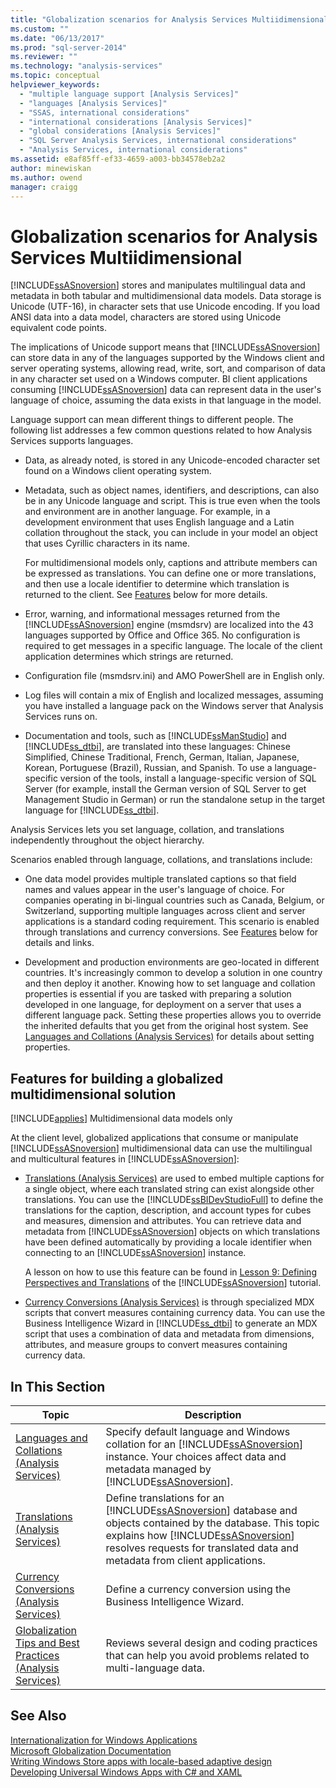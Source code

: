 ```yaml
---
title: "Globalization scenarios for Analysis Services Multiidimensional | Microsoft Docs"
ms.custom: ""
ms.date: "06/13/2017"
ms.prod: "sql-server-2014"
ms.reviewer: ""
ms.technology: "analysis-services"
ms.topic: conceptual
helpviewer_keywords: 
  - "multiple language support [Analysis Services]"
  - "languages [Analysis Services]"
  - "SSAS, international considerations"
  - "international considerations [Analysis Services]"
  - "global considerations [Analysis Services]"
  - "SQL Server Analysis Services, international considerations"
  - "Analysis Services, international considerations"
ms.assetid: e8af85ff-ef33-4659-a003-bb34578eb2a2
author: minewiskan
ms.author: owend
manager: craigg
---
```

# Globalization scenarios for Analysis Services Multiidimensional
  [!INCLUDE[ssASnoversion](../includes/ssasnoversion-md.md)] stores and manipulates multilingual data and metadata in both tabular and multidimensional data models. Data storage is Unicode (UTF-16), in character sets that use Unicode encoding. If you load ANSI data into a data model, characters are stored using Unicode equivalent code points.  
  
 The implications of Unicode support means that [!INCLUDE[ssASnoversion](../includes/ssasnoversion-md.md)] can store data in any of the languages supported by the Windows client and server operating systems, allowing read, write, sort, and comparison of data in any character set used on a Windows computer. BI client applications consuming [!INCLUDE[ssASnoversion](../includes/ssasnoversion-md.md)] data can represent data in the user's language of choice, assuming the data exists in that language in the model.  
  
 Language support can mean different things to different people. The following list addresses a few common questions related to how Analysis Services supports languages.  
  
-   Data, as already noted, is stored in any Unicode-encoded character set found on a Windows client operating system.  
  
-   Metadata, such as object names, identifiers, and descriptions, can also be in any Unicode language and script. This is true even when the tools and environment are in another language. For example, in a development environment that uses English language and a Latin collation throughout the stack, you can include in your model an object that uses Cyrillic characters in its name.  
  
     For multidimensional models only, captions and attribute members can be expressed as translations. You can define one or more translations, and then use a locale identifier to determine which translation is returned to the client. See [Features](#bkmk_features) below for more details.  
  
-   Error, warning, and informational messages returned from the [!INCLUDE[ssASnoversion](../includes/ssasnoversion-md.md)] engine (msmdsrv) are localized into the 43 languages supported by Office and Office 365. No configuration is required to get messages in a specific language. The locale of the client application determines which strings are returned.  
  
-   Configuration file (msmdsrv.ini) and AMO PowerShell are in English only.  
  
-   Log files will contain a mix of English and localized messages, assuming you have installed a language pack on the Windows server that Analysis Services runs on.  
  
-   Documentation and tools, such as [!INCLUDE[ssManStudio](../includes/ssmanstudio-md.md)] and [!INCLUDE[ss_dtbi](../includes/ss-dtbi-md.md)], are translated into these languages: Chinese Simplified, Chinese Traditional, French, German, Italian, Japanese, Korean, Portuguese (Brazil), Russian, and Spanish. To use a language-specific version of the tools, install a language-specific version of SQL Server (for example, install the German version of SQL Server to get Management Studio in German) or run the standalone setup in the target language for [!INCLUDE[ss_dtbi](../includes/ss-dtbi-md.md)].  
  
 Analysis Services lets you set language, collation, and translations independently throughout the object hierarchy.  
  
 Scenarios enabled through language, collations, and translations include:  
  
-   One data model provides multiple translated captions so that field names and values appear in the user's language of choice. For companies operating in bi-lingual countries such as Canada, Belgium, or Switzerland, supporting multiple languages across client and server applications is a standard coding requirement. This scenario is enabled through translations and currency conversions. See [Features](#bkmk_features) below for details and links.  
  
-   Development and production environments are geo-located in different countries. It's increasingly common to develop a solution in one country and then deploy it another. Knowing how to set language and collation properties is essential if you are tasked with preparing a solution developed in one language, for deployment on a server that uses a different language pack. Setting these properties allows you to override the inherited defaults that you get from the original host system. See [Languages and Collations &#40;Analysis Services&#41;](languages-and-collations-analysis-services.md) for details about setting properties.  
  
##  <a name="bkmk_features"></a> Features for building a globalized multidimensional solution  
 [!INCLUDE[applies](../includes/applies-md.md)] Multidimensional data models only  
  
 At the client level, globalized applications that consume or manipulate [!INCLUDE[ssASnoversion](../includes/ssasnoversion-md.md)] multidimensional data can use the multilingual and multicultural features in [!INCLUDE[ssASnoversion](../includes/ssasnoversion-md.md)]:  
  
-   [Translations &#40;Analysis Services&#41;](translations-analysis-services.md) are used to embed multiple captions for a single object, where each translated string can exist alongside other translations. You can use the [!INCLUDE[ssBIDevStudioFull](../includes/ssbidevstudiofull-md.md)] to define the translations for the caption, description, and account types for cubes and measures, dimension and attributes. You can retrieve data and metadata from [!INCLUDE[ssASnoversion](../includes/ssasnoversion-md.md)] objects on which translations have been defined automatically by providing a locale identifier when connecting to an [!INCLUDE[ssASnoversion](../includes/ssasnoversion-md.md)] instance.  
  
     A lesson on how to use this feature can be found in [Lesson 9: Defining Perspectives and Translations](lesson-9-defining-perspectives-and-translations.md) of the [!INCLUDE[ssASnoversion](../includes/ssasnoversion-md.md)] tutorial.  
  
-   [Currency Conversions &#40;Analysis Services&#41;](currency-conversions-analysis-services.md) is through specialized MDX scripts that convert measures containing currency data. You can use the Business Intelligence Wizard in [!INCLUDE[ss_dtbi](../includes/ss-dtbi-md.md)] to generate an MDX script that uses a combination of data and metadata from dimensions, attributes, and measure groups to convert measures containing currency data.  
  
## In This Section  
  
|Topic|Description|  
|-----------|-----------------|  
|[Languages and Collations &#40;Analysis Services&#41;](languages-and-collations-analysis-services.md)|Specify default language and Windows collation for an [!INCLUDE[ssASnoversion](../includes/ssasnoversion-md.md)] instance. Your choices affect data and metadata managed by [!INCLUDE[ssASnoversion](../includes/ssasnoversion-md.md)].|  
|[Translations &#40;Analysis Services&#41;](translations-analysis-services.md)|Define translations for an [!INCLUDE[ssASnoversion](../includes/ssasnoversion-md.md)] database and objects contained by the database. This topic explains how [!INCLUDE[ssASnoversion](../includes/ssasnoversion-md.md)] resolves requests for translated data and metadata from client applications.|  
|[Currency Conversions &#40;Analysis Services&#41;](currency-conversions-analysis-services.md)|Define a currency conversion using the Business Intelligence Wizard.|  
|[Globalization Tips and Best Practices &#40;Analysis Services&#41;](globalization-tips-and-best-practices-analysis-services.md)|Reviews several design and coding practices that can help you avoid problems related to multi-language data.|  
  
## See Also  
 [Internationalization for Windows Applications](/windows/desktop/Intl/international-support)   
 [Microsoft Globalization Documentation](/globalization/)   
 [Writing Windows Store apps with locale-based adaptive design](https://blogs.windows.com/buildingapps/2014/03/06/writing-windows-store-apps-with-locale-based-adaptive-design/)   
 [Developing Universal Windows Apps with C# and XAML](https://www.microsoftvirtualacademy.com/training-courses/developing-universal-windows-apps-with-c-and-xaml)  
  
